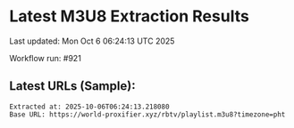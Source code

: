 # Latest M3U8 Extraction Results

Last updated: Mon Oct  6 06:24:13 UTC 2025

Workflow run: #921

## Latest URLs (Sample):
```
Extracted at: 2025-10-06T06:24:13.218080
Base URL: https://world-proxifier.xyz/rbtv/playlist.m3u8?timezone=pht

```
